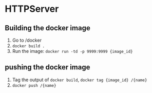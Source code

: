 # HTTPServer

## Building the docker image
1. Go to /docker
2. `docker build .`
3. Run the image: `docker run -td -p 9999:9999 {image_id}`

## pushing the docker image
1. Tag the output of `docker build`, `docker tag {image_id} /{name}`
2. `docker push /{name}`